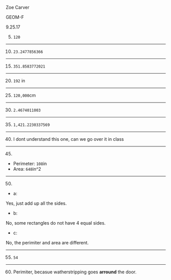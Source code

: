 Zoe Carver

GEOM-F

9.25.17



5) `120`

---

10) `23.2477856366`

---

15) `351.8583772021`

---

20) `192` in

---

25) `120,000`cm

---

30) `2.4674011003`

---

35) `1,421.2230337569`

---

40) I dont understand this one, can we go over it in class

---

45)

-  Perimeter: `108`in
- Area: `648`in^2

---

50) 

- a:

Yes, just add up all the sides.

- b:

No, some rectangles do not have 4 equal sides.

- c:

No, the perimiter and area are different.

---

55) `54`

---

60) Perimiter, becasue watherstripping goes **arround** the door.

